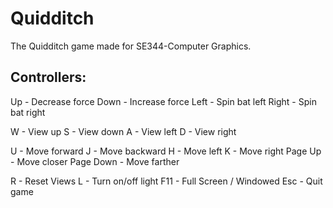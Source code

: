 # Quidditch
The Quidditch game made for SE344-Computer Graphics.

## Controllers:
Up - Decrease force
Down - Increase force
Left - Spin bat left
Right - Spin bat right

W - View up
S - View down
A - View left
D - View right

U - Move forward
J - Move backward
H - Move left
K - Move right
Page Up - Move closer
Page Down - Move farther

R - Reset Views
L - Turn on/off light
F11 - Full Screen / Windowed
Esc - Quit game
